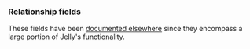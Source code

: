 ### Relationship fields

These fields have been [documented elsewhere](relationships) since they encompass a large portion of Jelly's functionality.
